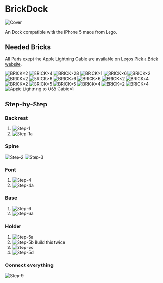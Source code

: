 BrickDock
=========

![Cover](res/cover.jpg)

An Dock compatible with the iPhone 5 made from Lego.

Needed Bricks
-------------

All Parts exept the Apple Lightning Cable are available on Legos [Pick a Brick website](http://shop.lego.com/en-US/Pick-A-Brick-ByTheme).

![BRICK](res/ANGULAR_BRICK_1X1-White.png)×2
![BRICK](res/BRICK_CORNER_1X2X2-White.png)×4
![BRICK](res/BRICK_W._ARCH_1X1X1_13-White.png)×28
![BRICK](res/BRICK_1X1-White.png)×1
![BRICK](res/BRICK_1X2-White.png)×6
![BRICK](res/BRICK_1X6-White.png)×2
![BRICK](res/BRICK_1X8-White.png)×2
![BRICK](res/FLAT_TILE_1X3-White.png)×6
![BRICK](res/FLAT_TILE_1X4-White.png)×6
![BRICK](res/FLAT_TILE_1X6-White.png)×6
![BRICK](res/PLATE_1X1-White.png)×2
![BRICK](res/PLATE_1X2-White.png)×4
![BRICK](res/PLATE_1X2_W._1_KNOB-White.png)×2
![BRICK](res/PLATE_1X6-White.png)×5
![BRICK](res/PLATE_2X2-White.png)×5
![BRICK](res/PLATE_2X6-White.png)×4
![BRICK](res/PLATE_4X6-White.png)×2
![BRICK](res/ROOF_TILE_2X245_INV-White.png)×4
![Apple Lightning to USB Cable](res/lightning.svg "Image by Domaina https://commons.wikimedia.org/wiki/User:Domaina. This file is licensed under the Creative Commons Attribution-Share Alike 3.0 Unported license.")×1

Step-by-Step
------------

### Back rest ###

1. ![Step-1](res/Step-1.png)
2. ![Step-1a](res/Step-1a.png)

### Spine ###

![Step-2](res/Step-2.png) ![Step-3](res/Step-3.png)

### Font ###

1. ![Step-4](res/Step-4.png)
2. ![Step-4a](res/Step-4a.png)

### Base ###

1. ![Step-6](res/Step-6.png)
2. ![Step-6a](res/Step-6a.png)

### Holder ###

1. ![Step-5a](res/Step-5a.png)
2. ![Step-5b](res/Step-5b.png) Build this twice
3. ![Step-5c](res/Step-5c.png)
4. ![Step-5d](res/Step-5d.png)

### Connect everything ###

![Step-9](res/Step-9.png)
